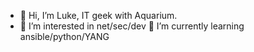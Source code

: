 - 👋 Hi, I’m Luke, IT geek with Aquarium.
- 👀 I’m interested in net/sec/dev 🌱 I’m currently learning ansible/python/YANG



<!---
lukeback0/lukeback0 is a ✨ special ✨ repository because its `README.md` (this file) appears on your GitHub profile.
You can click the Preview link to take a look at your changes.
--->
